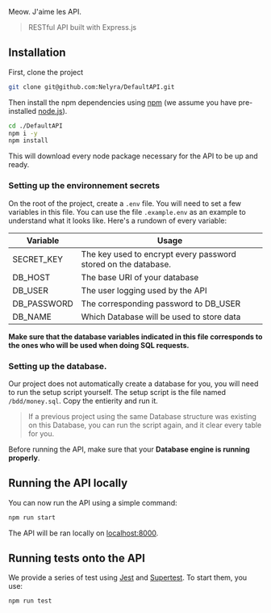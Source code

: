Meow. J'aime les API.

> RESTful API built with Express.js

## Installation

First, clone the project 

```bash
git clone git@github.com:Nelyra/DefaultAPI.git
```

Then install the npm dependencies using [npm](https://www.npmjs.com/) (we assume you have pre-installed [node.js](https://nodejs.org/)).

```bash
cd ./DefaultAPI
npm i -y
npm install
```

This will download every node package necessary for the API to be up and ready.

### Setting up the environnement secrets

On the root of the project, create a `.env` file. You will need to set a few variables in this file. You can use the file `.example.env` as an example to understand what it looks like. Here's a rundown of every variable:

| Variable | Usage |
| --- | --- |
| SECRET_KEY | The key used to encrypt every password stored on the database. |
| DB_HOST | The base URI of your database |
| DB_USER | The user logging used by the API |
| DB_PASSWORD | The corresponding password to DB_USER |
| DB_NAME | Which Database will be used to store data |

**Make sure that the database variables indicated in this file corresponds to the ones who will be used when doing SQL requests.**

### Setting up the database.

Our project does not automatically create a database for you, you will need to run the setup script yourself.
The setup script is the file named `/bdd/money.sql`. Copy the entierity and run it.

> If a previous project using the same Database structure was existing on this Database, you can run the script again, and it clear every table for you.

Before running the API, make sure that your **Database engine is running properly**.

## Running the API locally

You can now run the API using a simple command:

```bash
npm run start
```

The API will be ran locally on [localhost:8000](http://localhost:8000).

## Running tests onto the API

We provide a series of test using [Jest](https://jestjs.io/) and [Supertest](https://www.npmjs.com/package/supertest). To start them, you use:

```bash
npm run test
```
